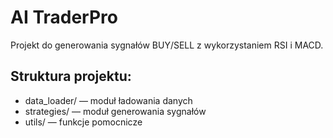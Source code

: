 # AI TraderPro

Projekt do generowania sygnałów BUY/SELL z wykorzystaniem RSI i MACD.

## Struktura projektu:
- data_loader/ — moduł ładowania danych
- strategies/ — moduł generowania sygnałów
- utils/ — funkcje pomocnicze
